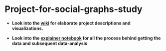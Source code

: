 # Project-for-social-graphs-study

* **Look into the [wiki](https://github.com/Sam1511/project-for-social-graphs-study/wiki) for elaborate project descriptions and visualizations.**



* **Look into the [explainer notebook](http://nbviewer.jupyter.org/github/Sam1511/project-for-social-graphs-study/blob/master/explainer_notebook-Copy4.ipynb) for all the process behind getting the data and subsequent data-analysis**

